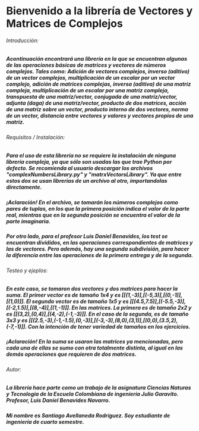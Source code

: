# Bienvenido a la librería de Vectores y Matrices de Complejos
###### Introducción:
##### Acontinuación encontrará una librería en la que se encuentran algunas de las operaciones básicas de matrices y vectores de números complejos. Tales como: Adición de vectores complejos, inverso (aditivo) de un vector complejos, multiplicación de un escalar por un vector complejo, adición de matrices complejas, inversa (aditiva) de una matriz compleja, multiplicación de un escalar por una matriz compleja, transpuesta de una matriz/vector, conjugada de una matriz/vector, adjunta (daga) de una matriz/vector, producto de dos matrices, acción de una matriz sobre un vector, producto interno de dos vectores, norma de un vector, distancia entre vectores y valores y vectores propios de una matriz. 
###### Requisitos / Instalación:
##### Para el uso de esta librería no se requiere la instalación de ninguna librería compleja, ya que sólo son usadas las que trae Python por defecto. Se recomienda al usuario descargar los archivos "complexNumbersLibrary.py" y "matrxVectorsLibrary". Ya que entre estos dos se usan librerias de un archivo al otro, importandolas directamente.
##### **¡Aclaración! En el archivo, se tomarán los números complejos como pares de tuplas, en los que la primera posición indica el valor de la parte real, mientras que en la segunda posición se encuentra el valor de la parte imaginaria.**
##### **Por otro lado, para el profesor Luis Daniel Benavides, los test se encuentran divididos, en las operaciones correspondientes de matrices y las de vectores. Pero además, hay una segunda subdivisión, para hacer la diferencia entre las operaciones de la primera entrega y de la segunda.**
###### Testeo y ejeplos:
##### En este caso, se tomaron dos vectores y dos matrices para hacer la suma. El primer vector es de tamaño 1x4 y es [[(1,-3)],[(-5,3)],[(0,-1)],[(1,0)]]. El segundo vector es de tamaño 1x5 y es [[(4.5,7.5)],[(-5.5,-3)],[(-2,1.5)],[(8,-4)],[(1,-1)]]. En las matrices. La primera es de tamaño 2x2 y es [[(3,2),(0,4)],[(4,-2),(-1,-3)]]. En el caso de la segunda, es de tamaño 3x3 y es [[(2.5,-3),(-1,-1.5),(0,-3)],[(-3,-3),(8,0),(3,1)],[(0,0),(3.5,2),(-7,-1)]]. Con la intención de tener variedad de tamaños en los ejercicios.
##### **¡Aclaración! En la suma se usaron las matrices ya mencionadas, pero cada una de ellas se sumo con otra totalmente distinta, al igual en las demás operaciones que requieren de dos matrices.**
###### Autor:
##### La librería hace parte como un trabajo de la asignatura Ciencias Naturas y Tecnología de la Escuela Colombiana de ingeniería Julio Garavito. Profesor, Luis Daniel Benavides Navarro.
##### **Mi nombre es Santiago Avellaneda Rodríguez. Soy estudiante de ingeniería de cuarto semestre.**
